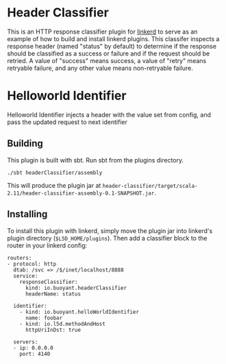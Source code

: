 # Header Classifier

This is an HTTP response classifier plugin for [linkerd](https://linkerd.io)
to serve as an example of how to build and install linkerd plugins.  This
classifer inspects a response header (named "status" by default) to determine if
the response should be classified as a success or failure and if the request
should be retried.  A value of "success" means success, a value of "retry" means
retryable failure, and any other value means non-retryable failure.

# Helloworld Identifier

Helloworld Identifier injects a header with the value set from config, and pass
the updated request to next identifier

## Building

This plugin is built with sbt.  Run sbt from the plugins directory.

```
./sbt headerClassifier/assembly
```

This will produce the plugin jar at
`header-classifier/target/scala-2.11/header-classifier-assembly-0.1-SNAPSHOT.jar`.

## Installing

To install this plugin with linkerd, simply move the plugin jar into linkerd's
plugin directory (`$L5D_HOME/plugins`).  Then add a classifier block to the
router in your linkerd config:

```
routers:
- protocol: http
  dtab: /svc => /$/inet/localhost/8888
  service:
    responseClassifier:
      kind: io.buoyant.headerClassifier
      headerName: status

  identifier:
    - kind: io.buoyant.helloWorldIdentifier
      name: foobar
    - kind: io.l5d.methodAndHost
      httpUriInDst: true

  servers:
  - ip: 0.0.0.0
    port: 4140
```
